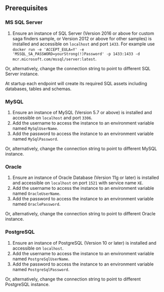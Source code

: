 ## Prerequisites


### MS SQL Server

 1. Ensure an instance of SQL Server (Version 2016 or above for custom saga finders sample, or Version 2012 or above for other samples) is installed and accessible on `localhost` and port `1433`. For example use `docker run -e 'ACCEPT_EULA=Y' -e 'MSSQL_SA_PASSWORD=yourStrong(!)Password' -p 1433:1433 -d mcr.microsoft.com/mssql/server:latest`.
 
Or, alternatively, change the connection string to point to different SQL Server instance.

At startup each endpoint will create its required SQL assets including databases, tables and schemas.


### MySQL

 1. Ensure an instance of MySQL (Version 5.7 or above) is installed and accessible on `localhost` and port `3306`.
 1. Add the username to access the instance to an environment variable named `MySqlUserName`.
 1. Add the password to access the instance to an environment variable named `MySqlPassword`.

Or, alternatively, change the connection string to point to different MySQL instance.


### Oracle

 1. Ensure an instance of Oracle Database (Version 11g or later) is installed and accessible on `localhost` on port `1521` with service name `XE`.
 1. Add the username to access the instance to an environment variable named `OracleUserName`.
 1. Add the password to access the instance to an environment variable named `OraclePassword`.

Or, alternatively, change the connection string to point to different Oracle instance.


### PostgreSQL

 1. Ensure an instance of PostgreSQL (Version 10 or later) is installed and accessible on `localhost`.
 1. Add the username to access the instance to an environment variable named `PostgreSqlUserName`.
 1. Add the password to access the instance to an environment variable named `PostgreSqlPassword`.

Or, alternatively, change the connection string to point to different PostgreSQL instance.

